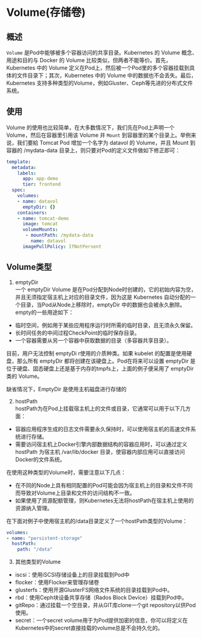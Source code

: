 # Volume(存储卷)

## 概述
`Volume` 是Pod中能够被多个容器访问的共享目录。Kubernetes 的 Volume 概念、用途和目的与 Docker 的 Volume 比较类似，但两者不能等价。首先，Kubernetes 中的 Volume 定义在Pod上，然后被一个Pod里的多个容器挂载到具体的文件目录下；其次，Kubernetes 中的 Volume 中的数据也不会丢失。最后，Kubernetes 支持多种类型的Volume，例如Gluster、Ceph等先进的分布式文件系统。

## 使用
Volume 的使用也比较简单，在大多数情况下，我们先在Pod上声明一个 Volume，然后在容器里引用该 Volume 并 `Mount` 到容器里的某个目录上。举例来说，我们要給 Tomcat Pod 增加一个名字为 datavol 的 Volume，并且 Mount 到容器的 /mydata-data 目录上，则只要对Pod的定义文件做如下修正即可：
```yaml
template:
  metadata:
    labels:
      app: app-demo
      tier: frontend
  spec:
    volumes:
    - name: datavol
      emptyDir: {}
    containers:
    - name: tomcat-demo
      image: tomcat
      volumeMounts:
       - mountPath: /mydata-data
         name: datavol
      imagePullPolicy: IfNotPersent
```

## Volume类型
1. emptyDir  
一个 emptyDir Volume 是在Pod分配到Node时创建的，它的初始内容为空，并且无须指定宿主机上对应的目录文件，因为这是 Kubernetes 自动分配的一个目录，当Pod从Node上移除时，emptyDir 中的数据也会被永久删除。empty的一些用途如下：
- 临时空间，例如用于某些应用程序运行时所需的临时目录，且无须永久保留。
- 长时间任务的中间过程CheckPoint的临时保存目录。
- 一个容器需要从另一个容器中获取数据的目录（多容器共享目录）。

目前，用户无法控制 emptyDi r使用的介质种类。如果 kubelet 的配置是使用硬盘，那么所有 emptyDir 都将创建在该硬盘上。Pod在将来可以设置 emptyDir 是位于硬盘、固态硬盘上还是基于内存的tmpfs上，上面的例子便采用了 emptyDir 类的 Volume。

缺省情况下，EmptyDir 是使用主机磁盘进行存储的

2. hostPath  
hostPath为在Pod上挂载宿主机上的文件或目录，它通常可以用于以下几方面：
- 容器应用程序生成的日志文件需要永久保持时，可以使用宿主机的高速文件系统进行存储。
- 需要访问宿主机上Docker引擎内部数据结构的容器应用时，可以通过定义 hostPath 为宿主机 /var/lib/docker 目录，使容器内部应用可以直接访问Docker的文件系统。

在使用这种类型的Volume时，需要注意以下几点：
- 在不同的Node上具有相同配置的Pod可能会因为宿主机上的目录和文件不同而导致对Volume上目录和文件的访问结构不一致。
- 如果使用了资源配额管理，则Kubernetes无法将hostPath在宿主机上使用的资源纳入管理。

在下面对例子中使用宿主机的/data目录定义了一个hostPath类型的Volume：
```yaml
volumes:
- name: "persistent-storage"
  hostPath:
    path: "/data"
```

3. 其他类型的Volume  
- iscsi：使用iSCSI存储设备上的目录挂载到Pod中
- flocker：使用Flocker来管理存储卷
- glusterfs：使用开源GlusterFS网络文件系统的目录挂载到Pod中。
- rbd：使用Ceph块设备共享存储（Rados Block Device）挂载到Pod中。
- gitRepo：通过挂载一个空目录，并从GIT库clone一个git repository以供Pod使用。
- secret：一个secret volume用于为Pod提供加密的信息，你可以将定义在Kubernetes中的secret直接挂载的volume总是不会持久化的。
